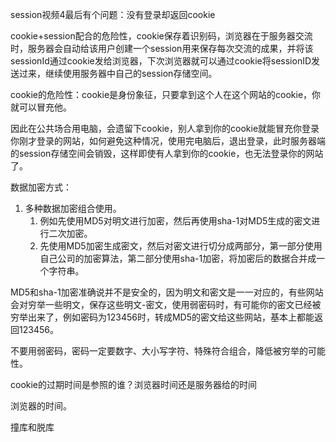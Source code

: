 session视频4最后有个问题：没有登录却返回cookie



cookie+session配合的危险性，cookie保存着识别码，浏览器在于服务器交流时，服务器会自动给该用户创建一个session用来保存每次交流的成果，并将该sessionId通过cookie发给浏览器，下次浏览器就可以通过cookie将sessionID发送过来，继续使用服务器中自己的session存储空间。

cookie的危险性：cookie是身份象征，只要拿到这个人在这个网站的cookie，你就可以冒充他。



因此在公共场合用电脑，会遗留下cookie，别人拿到你的cookie就能冒充你登录你刚才登录的网站，如何避免这种情况，使用完电脑后，退出登录，此时服务器端的session存储空间会销毁，这样即使有人拿到你的cookie，也无法登录你的网站了。





数据加密方式：

1. 多种数据加密组合使用。
   1. 例如先使用MD5对明文进行加密，然后再使用sha-1对MD5生成的密文进行二次加密。
   2. 先使用MD5加密生成密文，然后对密文进行切分成两部分，第一部分使用自己公司的加密算法，第二部分使用sha-1加密，将加密后的数据合并成一个字符串。

MD5和sha-1加密准确说并不是安全的，因为明文和密文是一一对应的，有些网站会对穷举一些明文，保存这些明文-密文，使用弱密码时，有可能你的密文已经被穷举出来了，例如密码为123456时，转成MD5的密文给这些网站，基本上都能返回123456。

不要用弱密码，密码一定要数字、大小写字符、特殊符合组合，降低被穷举的可能性。



cookie的过期时间是参照的谁？浏览器时间还是服务器给的时间

浏览器的时间。



撞库和脱库